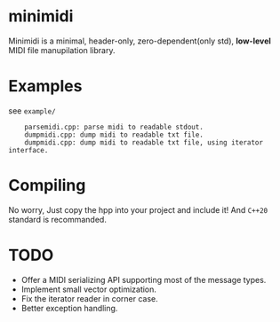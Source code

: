 # minimidi
Minimidi is a minimal, header-only, zero-dependent(only std), **low-level** MIDI file manupilation library.

# Examples
see `example/`
```
	parsemidi.cpp: parse midi to readable stdout.
	dumpmidi.cpp: dump midi to readable txt file.
	dumpmidi.cpp: dump midi to readable txt file, using iterator interface.
```

# Compiling
No worry, Just copy the hpp into your project and include it!
And `C++20` standard is recommanded.

# TODO
* Offer a MIDI serializing API supporting most of the message types.
* Implement small vector optimization.
* Fix the iterator reader in corner case.
* Better exception handling.
